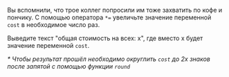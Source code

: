 Вы вспомнили, что трое коллег попросили им тоже захватить по кофе и пончику. С помощью оператора `*=` увеличьте значение переменной `cost` в необходимое число раз.

Выведите текст "общая стоимость на всех: х", где вместо x будет значение переменной `cost`.

*\* Чтобы результат прошёл необходимо округлить `cost` до 2х знаков после запятой с помощью функции `round`*